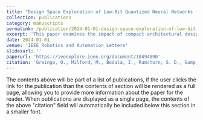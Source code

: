 ```yaml
---
title: "Design Space Exploration of Low-Bit Quantized Neural Networks for Visual Place Recognition"
collection: publications
category: manuscripts
permalink: /publication/2024-01-01-design-space-exploration-of-low-bit-quantized-neural-networks-for-visual-place-recognition
excerpt: 'This paper examines the impact of compact architectural designs and quantization techniques on visual place recognition, balancing recall performance with memory and latency constraints for edge deployment.'
date: 2024-01-01
venue: 'IEEE Robotics and Automation Letters'
slidesurl: ''
paperurl: 'https://ieeexplore.ieee.org/document/10494890'
citation: 'Grainge, O., Milford, M., Bodala, I., Ramchurn, S. D., &amp; Ehsan, S. (2024). &quot;Design Space Exploration of Low-Bit Quantized Neural Networks for Visual Place Recognition.&quot; <i>IEEE Robotics and Automation Letters</i>. 9(6), 5070-5077. doi:10.1109/LRA.2024.3386459'
---
```



The contents above will be part of a list of publications, if the user clicks the link for the publication than the contents of section will be rendered as a full page, allowing you to provide more information about the paper for the reader. When publications are displayed as a single page, the contents of the above "citation" field will automatically be included below this section in a smaller font.